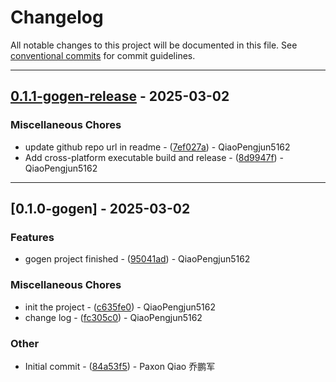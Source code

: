# Changelog

All notable changes to this project will be documented in this file. See [conventional commits](https://www.conventionalcommits.org/) for commit guidelines.

---
## [0.1.1-gogen-release](https://github.com/qiaopengjun5162/gogen/compare/v0.1.0-gogen..v0.1.1-gogen-release) - 2025-03-02

### Miscellaneous Chores

- update github repo url in readme - ([7ef027a](https://github.com/qiaopengjun5162/gogen/commit/7ef027ae8208d6330293372cf2fe85ceaa455750)) - QiaoPengjun5162
- Add cross-platform executable build and release - ([8d9947f](https://github.com/qiaopengjun5162/gogen/commit/8d9947f0eb62cc3504095d98ab2c044fcd04aec1)) - QiaoPengjun5162

---
## [0.1.0-gogen] - 2025-03-02

### Features

- gogen project finished - ([95041ad](https://github.com/qiaopengjun5162/gogen/commit/95041adb4bb0dbae7520dc9e799c38342af0df21)) - QiaoPengjun5162

### Miscellaneous Chores

- init the project - ([c635fe0](https://github.com/qiaopengjun5162/gogen/commit/c635fe0c0a0f67059df7ddd702d5e06fda9ec8c9)) - QiaoPengjun5162
- change log - ([fc305c0](https://github.com/qiaopengjun5162/gogen/commit/fc305c091a512cee0be151df5cb14e972b7ce267)) - QiaoPengjun5162

### Other

- Initial commit - ([84a53f5](https://github.com/qiaopengjun5162/gogen/commit/84a53f5d981f8eed7abc41be8f88b2cdabf3aeae)) - Paxon Qiao 乔鹏军

<!-- generated by git-cliff -->
